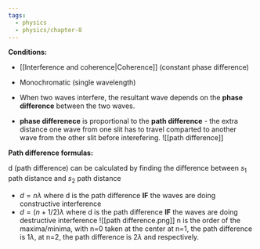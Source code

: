 ```yaml
---
tags:
  - physics
  - physics/chapter-8
---
```

**Conditions:**
- [[Interference and coherence|Coherence]] (constant phase difference)
- Monochromatic (single wavelength)

- When two waves interfere, the resultant wave depends on the **phase difference** between the two waves.
- **phase differenece** is proportional to the **path difference** - the extra distance one wave from one slit has to travel comparted to another wave from the other slit before interefering.
![[path difference]]

**Path difference formulas:**

d (path difference) can be calculated by finding the difference between $s_1$ path distance and $s_2$ path distance
- $d=n\lambda$ where d is the path difference **IF** the waves are doing constructive interference
- $d=(n+1/2)\lambda$ where d is the path difference **IF** the waves are doing destructive interference
![[path difference.png]]
n is the order of the maxima/minima, with n=0 taken at the center
at n=1, the path difference is $1\lambda$, at n=2, the path difference is $2\lambda$ and respectively.